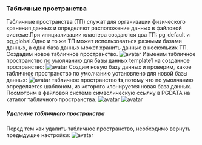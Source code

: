 ### Табличные пространства
Табличные пространства (ТП) служат для организации физического хранения данных и определяют расположение данных в файловой системе.При инициализации кластера создаются два ТП: pg_default и pg_global.Одно и то же ТП может использоваться разными базами данных, а одна база данных может хранить данные в нескольких ТП.
Создадим новое табличное пространство.
![avatar](https://sun9-3.userapi.com/impg/i45TzuOSJOj5YVw8KTB8APjFlfmU-QDsDfsbUw/hzfuP1EjMaY.jpg?size=612x165&quality=96&sign=2e75c1fc16cd5aaf0a2f9b27672eafb0&type=album)
Изменим табличное пространство по умолчанию для базы данных template1 на созданное пространство:
![avatar](https://sun9-59.userapi.com/impg/11f3F4VBHvbzuVfq8P0xmHRRNQe2TZxoxywBfg/0JVK_QoW-Ec.jpg?size=385x45&quality=96&sign=aaa515c5c7b6d82c3b68cbb820a68443&type=album)
Создим новую базу данных и проверим, какое табличное пространство по умолчанию установлено для новой базы данных:
![avatar](https://sun9-47.userapi.com/impg/99_Tz-HLB7hOTFaam8bWH7ryDetOfTn02o_v5w/8ehc-rZz2HE.jpg?size=645x132&quality=96&sign=709f436783d305c9a53de983720461a5&type=album)
табличное пространство **ts**,потому что по умолчанию определяется шаблоном, из которого клонируется новая база данных.
Посмотрим в файловой системе символическую ссылку в PGDATA на каталог табличного пространства.
![avatar](https://sun9-1.userapi.com/impg/l_h3TJdoSWXHhwu8NMU0rN1DknT3VOUx56wYBg/LuLmFY9YXaA.jpg?size=1035x157&quality=96&sign=f533a0dda2b86fa3ce3d2c29c1b8e424&type=album)
![avatar](https://sun9-72.userapi.com/impg/gghVDEel8Mzu54_FtkUdEDKqudWhrpbKbWAPqg/fvKvcSFiN0M.jpg?size=807x35&quality=96&sign=2cbdbc6524965ceda943d8a0fbbbd0b6&type=album)
##### Удаление табличного пространства
Перед тем как удалить табличное пространство, необходимо вернуть предыдущие настройки:
![avatar](https://sun9-82.userapi.com/impg/KENFLv6fJ14NH1XMzsioZ_R2VekX7w7YibZdDQ/0UFoBTqC2oM.jpg?size=525x189&quality=96&sign=8ea175bf28449ac65a414b3868293261&type=album)



